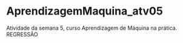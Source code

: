 # AprendizagemMaquina_atv05
Atividade da semana 5, curso Aprendizagem de Máquina na prática. REGRESSÃO
